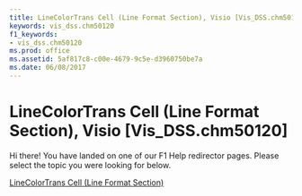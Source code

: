 ```yaml
---
title: LineColorTrans Cell (Line Format Section), Visio [Vis_DSS.chm50120]
keywords: vis_dss.chm50120
f1_keywords:
- vis_dss.chm50120
ms.prod: office
ms.assetid: 5af817c8-c00e-4679-9c5e-d3960750be7a
ms.date: 06/08/2017
---
```



# LineColorTrans Cell (Line Format Section), Visio [Vis_DSS.chm50120]

Hi there! You have landed on one of our F1 Help redirector pages. Please select the topic you were looking for below.

[LineColorTrans Cell (Line Format Section)](http://msdn.microsoft.com/library/b68054b5-7efd-1156-9dc1-5ec94e18d227%28Office.15%29.aspx)

